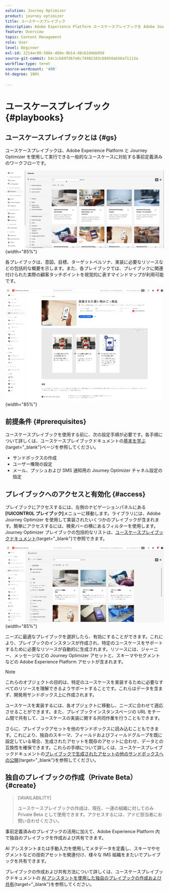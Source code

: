 ```yaml
---
solution: Journey Optimizer
product: journey optimizer
title: ユースケースプレイブック
description: Adobe Experience Platform ユースケースプレイブックを Adobe Journeys Optimizer で活用する方法について説明します。
feature: Overview
topic: Content Management
role: User
level: Beginner
exl-id: 2214ec90-580e-469e-9b14-d8cb2d4bb050
source-git-commit: b4c1cb69fd67e8c74982103c68050ab56a71113a
workflow-type: tm+mt
source-wordcount: '499'
ht-degree: 100%

---
```


# ユースケースプレイブック {#playbooks}

## ユースケースプレイブックとは {#gs}

ユースケースプレイブックは、Adobe Experience Platform と Journey Optimizer を使用して実行できる一般的なユースケースに対処する事前定義済みのワークフローです。

![ユースケースプレイブックを示すアニメーション画像](../rn/assets/do-not-localize/playbooks.gif){width="85%"}

各プレイブックは、意図、目標、ターゲットペルソナ、実装に必要なリソースなどの包括的な概要を示します。また、各プレイブックでは、プレイブックに関連付けられた実際の顧客タッチポイントを視覚的に表すマインドマップが利用可能です。

![プレイブックを検出ビューに表示された、放棄された買い物かごプレイブック](assets/playbooks-detail.png){width="85%"}

## 前提条件 {#prerequisites}

ユースケースプレイブックを使用する前に、次の設定手順が必要です。各手順について詳しくは、ユースケースプレイブックドキュメントの[基本を学ぶ](https://experienceleague.adobe.com/docs/experience-platform/use-case-playbooks/playbooks/get-started.html?lang=ja){target="_blank"}ページを参照してください。

* サンドボックスの作成
* ユーザー権限の設定
* メール、プッシュおよび SMS 通知用の Journey Optimizer チャネル設定の指定

## プレイブックへのアクセスと有効化 {#access}

プレイブックにアクセスするには、左側のナビゲーションパネルにある&#x200B;**[!UICONTROL プレイブック]**&#x200B;メニューに移動します。ライブラリには、Adobe Journey Optimizer を使用して実装されたいくつかのプレイブックが含まれます。簡単にアクセスするには、検索バーの横にあるフィルターを使用します。Journey Optimizer プレイブックの包括的なリストは、[ユースケースプレイブックドキュメント](https://experienceleague.adobe.com/docs/experience-platform/use-case-playbooks/playbooks/playbooks-list.html?lang=ja){target="_blank"}で参照できます。

![フィルターパネルを開いたプレイブックリスト](assets/playbooks-filter.png){width="85%"}

ニーズに最適なプレイブックを選択したら、有効にすることができます。これにより、プレイブックのインスタンスが作成され、特定のユースケースをサポートするために必要なリソースが自動的に生成されます。リソースには、ジャーニー、メッセージなどの Journey Optimizer アセットと、スキーマやセグメントなどの Adobe Experience Platform アセットが含まれます。

>[!NOTE]
>
>これらのオブジェクトの目的は、特定のユースケースを実装するために必要なすべてのリソースを理解できるようサポートすることです。これらはデータを含まず、開発用サンドボックス上に作成されます。

ユースケースを実装するには、各オブジェクトに移動し、ニーズに合わせて適応させることができます。また、プレイブックインスタンスページの URL をチーム間で共有して、ユースケースの実装に関する共同作業を行うこともできます。

さらに、プレイブックアセットを他のサンドボックスに読み込むこともできます。これにより、独自のスキーマ、フィールドおよびフィールドグループを既に設定している場合、生成されたアセットを既存のアセットに合わせ、データとの互換性を確保できます。これらの手順について詳しくは、ユースケースプレイブックドキュメントの[プレイブックで生成されたアセットの他のサンドボックスへの公開](https://experienceleague.adobe.com/docs/experience-platform/use-case-playbooks/playbooks/data-awareness.html?lang=ja){target="_blank"}を参照してください。

## 独自のプレイブックの作成（Private Beta） {#create}

>[!AVAILABILITY]
>
>ユースケースプレイブックの作成は、現在、一連の組織に対してのみ Private Beta として使用できます。アクセスするには、アドビ担当者にお問い合わせください。

事前定義済みのプレイブックの活用に加えて、Adobe Experience Platform 内で独自のプレイブックを作成および共有できます。

AI アシスタントまたは手動入力を使用してメタデータを定義し、スキーマやセグメントなどの技術アセットを関連付け、様々な IMS 組織をまたいでプレイブックを共有できます。

プレイブックの作成および共有方法について詳しくは、ユースケースプレイブックドキュメントの [AI アシスタントを使用した独自のプレイブックの作成および共有](https://experienceleague.adobe.com/docs/experience-platform/use-case-playbooks/playbooks/author.html?lang=ja#sharing-playbooks-sandboxes){target="_blank"}を参照してください。
